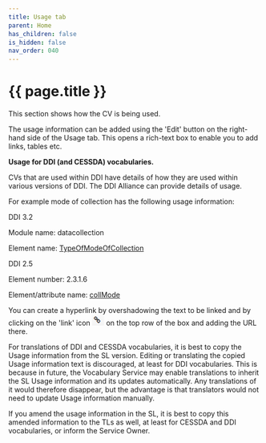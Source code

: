 ```yaml
---
title: Usage tab
parent: Home
has_children: false
is_hidden: false
nav_order: 040
---
```


# {{ page.title }}

This section shows how the CV is being used.

The usage information can be added using the 'Edit' button on the
right-hand side of the Usage tab. This opens a rich-text box to enable
you to add links, tables etc.

**Usage for DDI (and CESSDA) vocabularies.**

CVs that are used within DDI have details of how they are used within
various versions of DDI. The DDI Alliance can provide details of
usage.

For example mode of collection has the following usage information:

DDI 3.2

Module name: datacollection

Element name: [TypeOfModeOfCollection](http://www.ddialliance.org/Specification/DDI-Lifecycle/3.2/XMLSchema/FieldLevelDocumentation/schemas/datacollection_xsd/elements/TypeOfModeOfCollection.html)

DDI 2.5

Element number: 2.3.1.6

Element/attribute name: [collMode](http://www.ddialliance.org/Specification/DDI-Codebook/2.5/XMLSchema/field_level_documentation_files/schemas/codebook_xsd/elements/collMode.html)

You can create a hyperlink by overshadowing the text to be linked and
by clicking on the 'link' icon ![Image 29](images/image29.png "Image 29")
on the top row of the box and adding the URL there.

For translations of DDI and CESSDA vocabularies, it is best to copy
the Usage information from the SL version. Editing or translating the
copied Usage information text is discouraged, at least for DDI
vocabularies. This is because in future, the Vocabulary Service may enable
translations to inherit the SL Usage information and its updates
automatically. Any translations of it would therefore disappear, but
the advantage is that translators would not need to update Usage
information manually.

If you amend the usage information in the SL, it is best to copy this
amended information to the TLs as well, at least for CESSDA and DDI
vocabularies, or inform the Service Owner.
